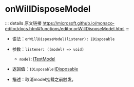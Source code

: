 # onWillDisposeModel
        
::: details 原文链接
https://microsoft.github.io/monaco-editor/docs.html#functions/editor.onWillDisposeModel.html
:::

- 语法：`onWillDisposeModel(listener): IDisposable`

- 参数：`listener: ((model) => void)`

  - `model`: [ITextModel](/api/editor/ITextModel.md)
  
- 返回值：`IDisposable`:[IDisposable](/api/IDisposable.md)

- 描述：取消model挂载之前触发。